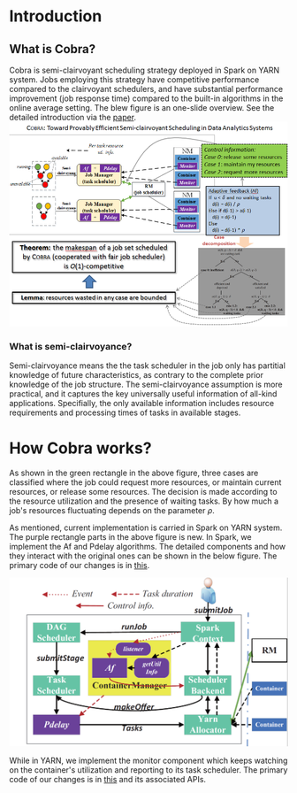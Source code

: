Introduction
===
What is Cobra?
---
Cobra is semi-clairvoyant scheduling strategy deployed in Spark on YARN system. Jobs employing this strategy have competitive performance compared to the clairvoyant schedulers, and have substantial performance improvement (job response time) compared to the built-in algorithms in the online average setting. 
The blew figure is an one-slide overview. See the detailed introduction via the [paper](https://github.com/DislabNJU/Spark/blob/branch-2.0/INFOCOM%20final%20version.pdf).
<img width="650" src="https://github.com/DislabNJU/Spark/blob/branch-2.0/oneslide.png"/>
### What is semi-clairvoyance?
Semi-clairvoyance means the the task scheduler in the job only has partitial knowledge of future characteristics, as contrary to the complete prior knowledge of the job structure. The semi-clairvoyance assumption is more practical, and it captures the key universally useful information of all-kind applications. Specifially, the only available information includes resource requirements and processing times of tasks in available stages.

How Cobra works?
===
As shown in the green rectangle in the above figure, three cases are classified where the job could request more resources, or maintain current resources, or release some resources. The decision is made according to the resource utilization and the presence of waiting tasks.
By how much a job's resources fluctuating depends on the parameter $\rho$.

As mentioned, current implementation is carried in Spark on YARN system. The purple rectangle parts in the above figure is new. In Spark, we implement the Af and Pdelay algorithms. The detailed components and how they interact with the original ones can be shown in the below figure. The primary code of our changes is in [this](https://github.com/DislabNJU/Spark/blob/branch-2.0/core/src/main/scala/org/apache/spark/ExecutorAllocationManager.scala).

<img width="550" src="https://github.com/DislabNJU/Spark/blob/branch-2.0/architecture-detail.png"/>

While in YARN, we implement the monitor component which keeps watching on the container's utilization and reporting to its task scheduler. The primary code of our changes is in [this](https://github.com/DislabNJU/Hadoop/blob/master/hadoop-yarn-project/hadoop-yarn/hadoop-yarn-server/hadoop-yarn-server-nodemanager/src/main/java/org/apache/hadoop/yarn/server/nodemanager/containermanager/monitor/ContainersMonitorImpl.java) and its associated APIs. 
